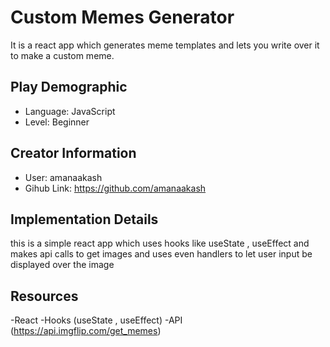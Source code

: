 # Custom Memes Generator

It is a react app which generates meme templates and lets you write over it to make a custom meme.

## Play Demographic

- Language: JavaScript
- Level: Beginner

## Creator Information

- User: amanaakash
- Gihub Link: https://github.com/amanaakash

## Implementation Details

this is a simple react app which uses hooks like useState , useEffect and makes api calls to get images and uses even handlers to let user input be displayed over the image

## Resources

-React
-Hooks (useState , useEffect)
-API (https://api.imgflip.com/get_memes)
